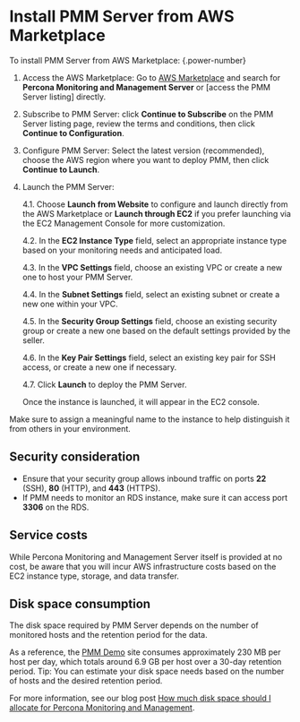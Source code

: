 # Install PMM Server from AWS Marketplace

To install PMM Server from AWS Marketplace:
{.power-number}

1. Access the AWS Marketplace: Go to [AWS Marketplace](https://aws.amazon.com/marketplace) and search for **Percona Monitoring and Management Server** or [access the PMM Server listing] directly.

2. Subscribe to PMM Server: click **Continue to Subscribe** on the PMM Server listing page, review the terms and conditions, then click **Continue to Configuration**.

3. Configure PMM Server: Select the latest version (recommended), choose the AWS region where you want to deploy PMM, then click **Continue to Launch**.
4. Launch the PMM Server: 

   4.1. Choose **Launch from Website** to configure and launch directly from the AWS Marketplace or **Launch through EC2** if you prefer launching via the EC2 Management Console for more customization.
   
   4.2. In the **EC2 Instance Type** field, select an appropriate instance type based on your monitoring needs and anticipated load.
   
   4.3. In the **VPC Settings** field, choose an existing VPC or create a new one to host your PMM Server.
   
   4.4. In the **Subnet Settings** field, select an existing subnet or create a new one within your VPC.
   
   4.5. In the **Security Group Settings** field, choose an existing security group or create a new one based on the default settings provided by the seller.
   
   4.6. In the **Key Pair Settings** field, select an existing key pair for SSH access, or create a new one if necessary.
   
   4.7. Click **Launch** to deploy the PMM Server.

   Once the instance is launched, it will appear in the EC2 console.

Make sure to assign a meaningful name to the instance to help distinguish it from others in your environment.

## Security consideration

  - Ensure that your security group allows inbound traffic on ports **22** (SSH), **80** (HTTP), and **443** (HTTPS).
  - If PMM needs to monitor an RDS instance, make sure it can access port **3306** on the RDS.

## Service costs

While Percona Monitoring and Management Server itself is provided at no cost, be aware that you will incur AWS infrastructure costs based on the EC2 instance type, storage, and data transfer.

## Disk space consumption

The disk space required by PMM Server depends on the number of monitored hosts and the retention period for the data.

As a reference, the [PMM Demo](https://pmmdemo.percona.com/) site consumes approximately 230 MB per host per day, which totals around 6.9 GB per host over a 30-day retention period.
Tip: You can estimate your disk space needs based on the number of hosts and the desired retention period.

For more information, see our blog post [How much disk space should I allocate for Percona Monitoring and Management](https://www.percona.com/blog/2017/05/04/how-much-disk-space-should-i-allocate-for-percona-monitoring-and-management/).